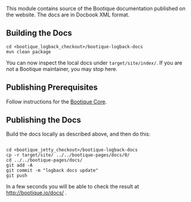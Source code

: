 This module contains source of the Bootique documentation published on the website. The docs are in Docbook XML format.

## Building the Docs

```shell
cd <bootique_logback_checkout>/bootique-logback-docs
mvn clean package
```

You can now inspect the local docs under ```target/site/index/```. If you are not a Bootique maintainer, you may stop here. 

## Publishing Prerequisites

Follow instructions for the [Bootique Core](https://github.com/nhl/bootique/blob/master/bootique-docs/README.md).

## Publishing the Docs

Build the docs locally as described above, and then do this:

```shell

cd <bootique_jetty_checkout>/bootique-logback-docs
cp -r target/site/ ../../bootique-pages/docs/0/
cd ../../bootique-pages/docs/ 
git add -A
git commit -m "logback docs update"
git push
```

In a few seconds you will be able to check the result at http://bootique.io/docs/ .